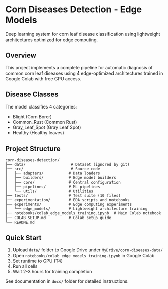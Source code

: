 # Corn Diseases Detection - Edge Models

Deep learning system for corn leaf disease classification using lightweight architectures optimized for edge computing.

## Overview

This project implements a complete pipeline for automatic diagnosis of common corn leaf diseases using 4 edge-optimized architectures trained in Google Colab with free GPU access.

## Disease Classes

The model classifies 4 categories:
- Blight (Corn Borer)
- Common_Rust (Common Rust)
- Gray_Leaf_Spot (Gray Leaf Spot)
- Healthy (Healthy leaves)

## Project Structure

```
corn-diseases-detection/
├── data/                    # Dataset (ignored by git)
├── src/                     # Source code
│   ├── adapters/           # Data loaders
│   ├── builders/           # Edge model builders
│   ├── core/               # Central configuration
│   ├── pipelines/          # ML pipelines
│   └── utils/              # Utilities
├── tests/                  # Test suite (10 files)
├── experimentation/        # EDA scripts and notebooks
├── experiments/            # Edge computing experiments
│   └── edge_models/        # Lightweight architecture training
├── notebooks/colab_edge_models_training.ipynb  # Main Colab notebook
├── COLAB_SETUP.md          # Colab setup guide
└── README.md
```

## Quick Start

1. Upload `data/` folder to Google Drive under `MyDrive/corn-diseases-data/`
2. Open `notebooks/colab_edge_models_training.ipynb` in Google Colab
3. Set runtime to GPU (T4)
4. Run all cells
5. Wait 2-3 hours for training completion

See documentation in `docs/` folder for detailed instructions.

